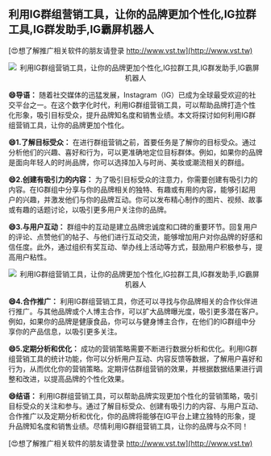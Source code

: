 ## **利用IG群组营销工具，让你的品牌更加个性化,IG拉群工具,IG群发助手,IG霸屏机器人**

[😍想了解推广相关软件的朋友请登录 http://www.vst.tw](http://www.vst.tw)

 <center><img src="https://vst.tw/MP4/tuiguang/png/4.png" alt="利用IG群组营销工具，让你的品牌更加个性化,IG拉群工具,IG群发助手,IG霸屏机器人"></center>

**😄导语：**
随着社交媒体的迅猛发展，Instagram（IG）已成为全球最受欢迎的社交平台之一。在这个数字化时代，利用IG群组营销工具，可以帮助品牌打造个性化形象，吸引目标受众，提升品牌知名度和销售业绩。本文将探讨如何利用IG群组营销工具，让你的品牌更加个性化。

**😄1.了解目标受众：**
在进行群组营销之前，首要任务是了解你的目标受众。通过分析他们的兴趣、喜好和行为，可以更准确地定位目标群体。例如，如果你的品牌是面向年轻人的时尚品牌，你可以选择加入与时尚、美妆或潮流相关的群组。

**😄2.创建有吸引力的内容：**
为了吸引目标受众的注意力，你需要创建有吸引力的内容。在IG群组中分享与你的品牌相关的独特、有趣或有用的内容，能够引起用户的兴趣，并激发他们与你的品牌互动。你可以发布精心制作的图片、视频、故事或有趣的话题讨论，以吸引更多用户关注你的品牌。

**😄3.与用户互动：**
群组中的互动是建立品牌忠诚度和口碑的重要环节。回复用户的评论、点赞他们的帖子、与他们进行互动交流，能够增加用户对你品牌的好感和信任度。此外，通过组织有奖互动、举办线上活动等方式，鼓励用户积极参与，提高用户粘性。

 <center><img src="https://vst.tw/MP4/tuiguang/png/6.png" alt="利用IG群组营销工具，让你的品牌更加个性化,IG拉群工具,IG群发助手,IG霸屏机器人"></center>

**😄4.合作推广：**
利用IG群组营销工具，你还可以寻找与你品牌相关的合作伙伴进行推广。与其他品牌或个人博主合作，可以扩大品牌曝光度，吸引更多潜在客户。例如，如果你的品牌是健康食品，你可以与健身博主合作，在他们的IG群组中分享你的产品信息，以吸引更多关注。

**😄5.定期分析和优化：**
成功的营销策略需要不断进行数据分析和优化。利用IG群组营销工具的统计功能，你可以分析用户互动、内容反馈等数据，了解用户喜好和行为，从而优化你的营销策略。定期评估群组营销的效果，并根据数据结果进行调整和改进，以提高品牌的个性化效果。

**😄结语：**
利用IG群组营销工具，可以帮助品牌实现更加个性化的营销策略，吸引目标受众的关注和参与。通过了解目标受众、创建有吸引力的内容、与用户互动、合作推广以及定期分析和优化，你的品牌将能够在IG平台上建立独特的形象，提升品牌知名度和销售业绩。尽情利用IG群组营销工具，让你的品牌与众不同！

[😍想了解推广相关软件的朋友请登录 http://www.vst.tw](http://www.vst.tw)



